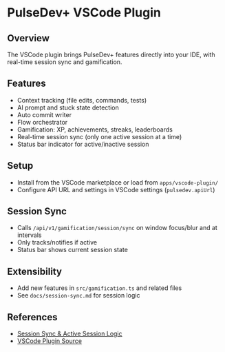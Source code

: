 # PulseDev+ VSCode Plugin

## Overview
The VSCode plugin brings PulseDev+ features directly into your IDE, with real-time session sync and gamification.

## Features
- Context tracking (file edits, commands, tests)
- AI prompt and stuck state detection
- Auto commit writer
- Flow orchestrator
- Gamification: XP, achievements, streaks, leaderboards
- Real-time session sync (only one active session at a time)
- Status bar indicator for active/inactive session

## Setup
- Install from the VSCode marketplace or load from `apps/vscode-plugin/`
- Configure API URL and settings in VSCode settings (`pulsedev.apiUrl`)

## Session Sync
- Calls `/api/v1/gamification/session/sync` on window focus/blur and at intervals
- Only tracks/notifies if active
- Status bar shows current session state

## Extensibility
- Add new features in `src/gamification.ts` and related files
- See `docs/session-sync.md` for session logic

## References
- [Session Sync & Active Session Logic](./session-sync.md)
- [VSCode Plugin Source](../apps/vscode-plugin/) 